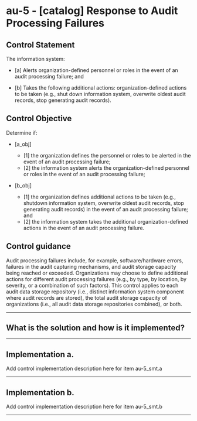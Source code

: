 # au-5 - \[catalog\] Response to Audit Processing Failures

## Control Statement

The information system:

- \[a\] Alerts organization-defined personnel or roles in the event of an audit processing failure; and

- \[b\] Takes the following additional actions: organization-defined actions to be taken (e.g., shut down information system, overwrite oldest audit records, stop generating audit records).

## Control Objective

Determine if:

- \[a_obj\]

  - \[1\] the organization defines the personnel or roles to be alerted in the event of an audit processing failure;
  - \[2\] the information system alerts the organization-defined personnel or roles in the event of an audit processing failure;

- \[b_obj\]

  - \[1\] the organization defines additional actions to be taken (e.g., shutdown information system, overwrite oldest audit records, stop generating audit records) in the event of an audit processing failure; and
  - \[2\] the information system takes the additional organization-defined actions in the event of an audit processing failure.

## Control guidance

Audit processing failures include, for example, software/hardware errors, failures in the audit capturing mechanisms, and audit storage capacity being reached or exceeded. Organizations may choose to define additional actions for different audit processing failures (e.g., by type, by location, by severity, or a combination of such factors). This control applies to each audit data storage repository (i.e., distinct information system component where audit records are stored), the total audit storage capacity of organizations (i.e., all audit data storage repositories combined), or both.

______________________________________________________________________

## What is the solution and how is it implemented?

<!-- Please leave this section blank and enter implementation details in the parts below. -->

______________________________________________________________________

## Implementation a.

Add control implementation description here for item au-5_smt.a

______________________________________________________________________

## Implementation b.

Add control implementation description here for item au-5_smt.b

______________________________________________________________________
